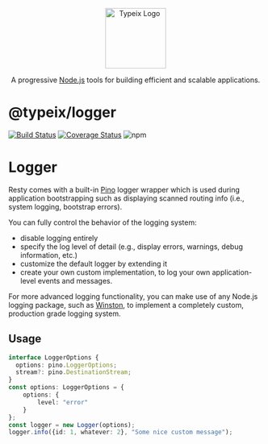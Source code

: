 <p align="center">
  <a href="https://typeix.com" target="blank">
    <img src="https://avatars.githubusercontent.com/u/38910665?s=200&v=4" width="120" alt="Typeix Logo" />
  </a>
</p>
<p align="center">
A progressive <a href="https://nodejs.org" target="_blank">Node.js</a>
tools for building efficient and scalable applications.
</p>

# @typeix/logger 

[![Build Status][travis-img]][travis-url]
[![Coverage Status][coverage-img]][coverage-url]
![npm][npm-version-img]

# Logger

Resty comes with a built-in [Pino](https://github.com/pinojs/pino) logger wrapper which is used during application
bootstrapping such as displaying scanned routing info (i.e., system logging, bootstrap errors).

You can fully control the behavior of the logging system:

* disable logging entirely
* specify the log level of detail (e.g., display errors, warnings, debug information, etc.)
* customize the default logger by extending it
* create your own custom implementation, to log your own application-level events and messages.

For more advanced logging functionality, you can make use of any Node.js logging package, such
as [Winston](https://github.com/winstonjs/winston), to implement a completely custom, production grade logging system.

## Usage
```ts
interface LoggerOptions {
  options: pino.LoggerOptions;
  stream?: pino.DestinationStream;
}
const options: LoggerOptions = {
    options: {
        level: "error"
    }
};
const logger = new Logger(options);
logger.info({id: 1, whatever: 2}, "Some nice custom message");
```
[travis-url]: https://travis-ci.com/typeix/typeix
[travis-img]: https://travis-ci.com/typeix/typeix.svg?branch=main
[npm-version-img]: https://img.shields.io/npm/v/@typeix/resty
[coverage-img]: https://coveralls.io/repos/github/typeix/typeix/badge.svg?branch=main
[coverage-url]: https://coveralls.io/github/typeix/typeix?branch=main
